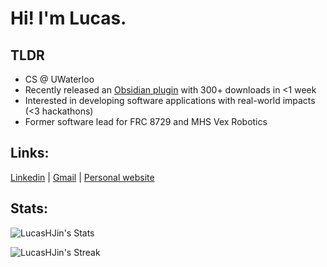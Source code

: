 # Hi! I'm Lucas.

## TLDR
- CS @ UWaterloo
- Recently released an [Obsidian plugin](https://obsidian.md/plugins?id=pixel-pets) with 300+ downloads in <1 week
- Interested in developing software applications with real-world impacts (<3 hackathons)
- Former software lead for FRC 8729 and MHS Vex Robotics

## Links:
<a href="https://www.linkedin.com/in/lucas--jin/" target="_blank" rel="noopener noreferrer">Linkedin</a> |
<a href="mailto:lucasjin.hh@gmail.com">Gmail</a> |
<a href="https://www.lucasjin.biz/" target="_blank" rel="noopener noreferrer">Personal website</a>

## Stats:
![LucasHJin's Stats](https://github-readme-stats.vercel.app/api?username=LucasHJin&theme=dark&show_icons=true&hide_border=false&count_private=true)

![LucasHJin's Streak](https://github-readme-streak-stats.herokuapp.com/?user=LucasHJin&theme=dark&hide_border=false)
